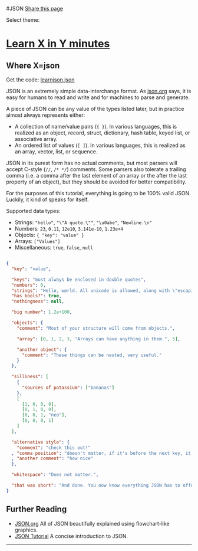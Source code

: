 #JSON 
[Share this page](https://twitter.com/intent/tweet?url=https%3A%2F%2Flearnxinyminutes.com%2Fdocs%2Fjson%2F&text=Learn+X+in+Y+minutes%2C+where+X%3Djson)

Select theme:

# [Learn X in Y minutes](https://learnxinyminutes.com/)

## Where X=json

Get the code: [learnjson.json](https://learnxinyminutes.com/docs/files/learnjson.json)

JSON is an extremely simple data-interchange format. As [json.org](https://json.org) says, it is easy for humans to read and write and for machines to parse and generate.

A piece of JSON can be any value of the types listed later, but in practice almost always represents either:

- A collection of name/value pairs (`{ }`). In various languages, this is realized as an object, record, struct, dictionary, hash table, keyed list, or associative array.
- An ordered list of values (`[ ]`). In various languages, this is realized as an array, vector, list, or sequence.

JSON in its purest form has no actual comments, but most parsers will accept C-style (`//`, `/* */`) comments. Some parsers also tolerate a trailing comma (i.e. a comma after the last element of an array or the after the last property of an object), but they should be avoided for better compatibility.

For the purposes of this tutorial, everything is going to be 100% valid JSON. Luckily, it kind of speaks for itself.

Supported data types:

- Strings: `"hello"`, `"\"A quote.\""`, `"\u0abe"`, `"Newline.\n"`
- Numbers: `23`, `0.11`, `12e10`, `3.141e-10`, `1.23e+4`
- Objects: `{ "key": "value" }`
- Arrays: `["Values"]`
- Miscellaneous: `true`, `false`, `null`
```json

{
  "key": "value",

  "keys": "must always be enclosed in double quotes",
  "numbers": 0,
  "strings": "Hellø, wørld. All unicode is allowed, along with \"escaping\".",
  "has bools?": true,
  "nothingness": null,

  "big number": 1.2e+100,

  "objects": {
    "comment": "Most of your structure will come from objects.",

    "array": [0, 1, 2, 3, "Arrays can have anything in them.", 5],

    "another object": {
      "comment": "These things can be nested, very useful."
    }
  },

  "silliness": [
    {
      "sources of potassium": ["bananas"]
    },
    [
      [1, 0, 0, 0],
      [0, 1, 0, 0],
      [0, 0, 1, "neo"],
      [0, 0, 0, 1]
    ]
  ],

  "alternative style": {
    "comment": "check this out!"
  , "comma position": "doesn't matter, if it's before the next key, it's valid"
  , "another comment": "how nice"
  },

  "whitespace": "Does not matter.",

  "that was short": "And done. You now know everything JSON has to offer."
}
```

## Further Reading

- [JSON.org](https://json.org) All of JSON beautifully explained using flowchart-like graphics.
- [JSON Tutorial](https://www.youtube.com/watch?v=wI1CWzNtE-M) A concise introduction to JSON.

---